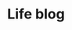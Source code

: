---
title: "Life blog"
description: "Throwing my random thoughts and pictures into the world"
groupByYear: true
---